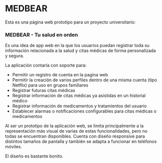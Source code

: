 # MEDBEAR
Esta es una página web prototipo para un proyecto universitario:
### MEDBEAR - Tu salud en orden
Es una idea de app web en la que los usuarios puedan registrar toda su información relacionada a la salud y citas médicas de forma personalizada y segura.

La aplicación contaría con soporte para:
- Permitir un registro de cuenta en la pagina web
- Permitir la creación de varios perfiles dentro de una misma cuenta (tipo Netflix) para uso en grupos familiares
- Registrar futuras citas médicas
- Registrar información de citas médicas ya asistidas en un historial médico
- Registrar información de medicamentos y tratamientos del usuario
- Establecer alarmas o notificaciones configurables para citas médicas o medicamentos

Al ser un prototipo de la aplicación web, se limita principalmente a la representación más visual de varias de estas funcionalidades, pero no todas se encuentran disponibles.
Cuenta con diseño responsive para distintos tamaños de pantalla y también se adapta a funcionar en teléfonos móviles.


El diseño es bastante bonito.


